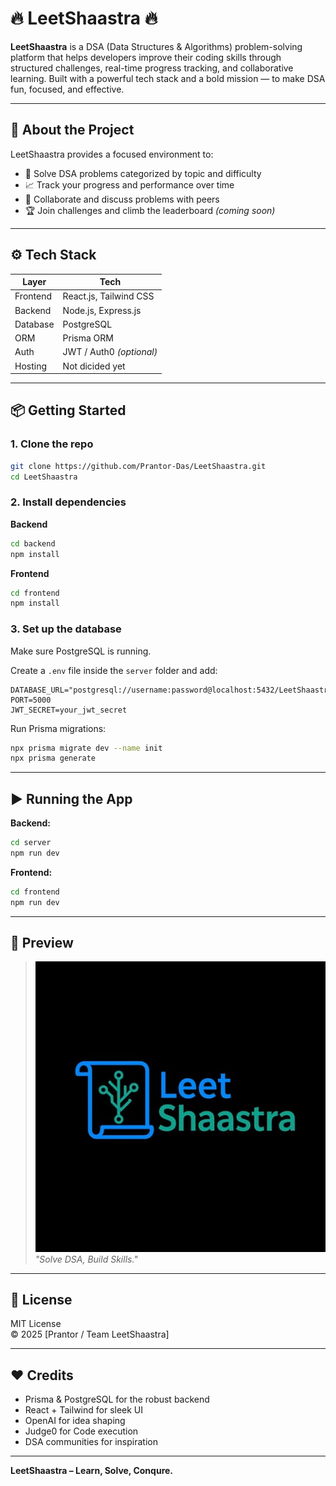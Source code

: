 # 🔥 LeetShaastra 🔥

**LeetShaastra** is a DSA (Data Structures & Algorithms) problem-solving platform that helps developers improve their coding skills through structured challenges, real-time progress tracking, and collaborative learning. Built with a powerful tech stack and a bold mission — to make DSA fun, focused, and effective.

---

## 🧠 About the Project

LeetShaastra provides a focused environment to:
- 🧩 Solve DSA problems categorized by topic and difficulty
- 📈 Track your progress and performance over time
- 💬 Collaborate and discuss problems with peers
- 🏆 Join challenges and climb the leaderboard *(coming soon)*

---

## ⚙️ Tech Stack

| Layer      | Tech        |
|------------|-------------|
| Frontend   | React.js, Tailwind CSS |
| Backend    | Node.js, Express.js    |
| Database   | PostgreSQL             |
| ORM        | Prisma ORM             |
| Auth       | JWT / Auth0 *(optional)* |
| Hosting    | Not dicided yet |

---

## 📦 Getting Started

### 1. Clone the repo

```bash
git clone https://github.com/Prantor-Das/LeetShaastra.git
cd LeetShaastra
```

### 2. Install dependencies

**Backend**
```bash
cd backend
npm install
```

**Frontend**
```bash
cd frontend
npm install
```

### 3. Set up the database

Make sure PostgreSQL is running.

Create a `.env` file inside the `server` folder and add:

```env
DATABASE_URL="postgresql://username:password@localhost:5432/LeetShaastra"
PORT=5000
JWT_SECRET=your_jwt_secret
```

Run Prisma migrations:

```bash
npx prisma migrate dev --name init
npx prisma generate
```

---

## ▶️ Running the App

**Backend:**
```bash
cd server
npm run dev
```

**Frontend:**
```bash
cd frontend
npm run dev
```

---

## 📸 Preview

> ![LeetShaastra Logo](assets/Logo.jpg)  
> *"Solve DSA, Build Skills."*

---

## 📜 License

MIT License  
© 2025 [Prantor / Team LeetShaastra]

---

## ❤️ Credits

- Prisma & PostgreSQL for the robust backend
- React + Tailwind for sleek UI
- OpenAI for idea shaping
- Judge0 for Code execution
- DSA communities for inspiration

---

**LeetShaastra – Learn, Solve, Conqure.**
